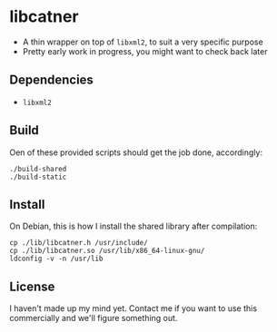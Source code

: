 # libcatner

- A thin wrapper on top of `libxml2`, to suit a very specific purpose
- Pretty early work in progress, you might want to check back later

## Dependencies

- `libxml2`

## Build

Oen of these provided scripts should get the job done, accordingly:

    ./build-shared
    ./build-static

## Install

On Debian, this is how I install the shared library after compilation:

    cp ./lib/libcatner.h /usr/include/
    cp ./lib/libcatner.so /usr/lib/x86_64-linux-gnu/
    ldconfig -v -n /usr/lib

## License

I haven't made up my mind yet. Contact me if you want to use this commercially and we'll figure something out.
